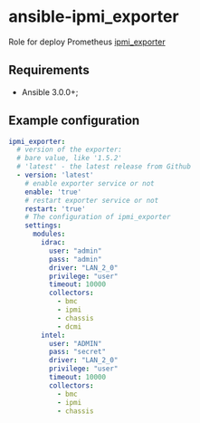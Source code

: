 # ansible-ipmi_exporter

Role for deploy Prometheus
[ipmi_exporter](https://github.com/prometheus-community/ipmi_exporter)

## Requirements

* Ansible 3.0.0+;

Example configuration
-------------------------

```yaml
ipmi_exporter:
  # version of the exporter:
  # bare value, like '1.5.2'
  # 'latest' - the latest release from Github
  - version: 'latest'
    # enable exporter service or not
    enable: 'true'
    # restart exporter service or not
    restart: 'true'
    # The configuration of ipmi_exporter
    settings:
      modules:
        idrac:
          user: "admin"
          pass: "admin"
          driver: "LAN_2_0"
          privilege: "user"
          timeout: 10000
          collectors:
            - bmc
            - ipmi
            - chassis
            - dcmi
        intel:
          user: "ADMIN"
          pass: "secret"
          driver: "LAN_2_0"
          privilege: "user"
          timeout: 10000
          collectors:
            - bmc
            - ipmi
            - chassis
```
